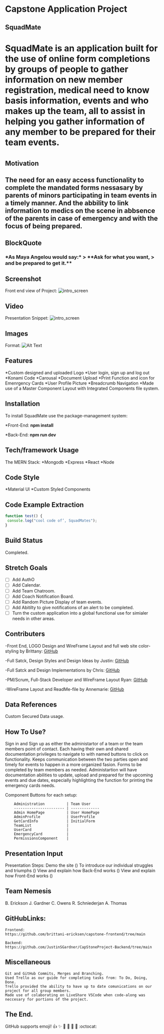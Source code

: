 # Capstone Application Project

## SquadMate

<h1>SquadMate is an application built for the use of online form completions by groups of people to gather information on new member registration, medical need to know basis information, events and who makes up the team, all to assist in helping you gather information of any member to be prepared for their team events.<h1>

## Motivation

<h2>The need for an easy access functionality to complete the mandated forms nessasary by parents of minors participating in team events in a timely manner. And the abbility to link information to medics on the scene in abbsence of the parents in case of emergency and with the focus of being prepared.<h2>

## BlockQuote

<h3>*As Maya Angelou would say:*
> **Ask for what you want,
> and be prepared to get it.**<h3>

## Screenshot
Front end view of Project:
![intro_screen]()

## Video
Presentation Snippet:
![intro_screen]()

## Images
Format: ![Alt Text](url)

## Features
*Custom designed and uploaded Logo
*User login, sign up and log out
*Konami Code
*Carousal
*Document Upload 
*Print Function and icon for Emenrgency Cards
*User Profile Picture
*Breadcrumb Navigation
*Made use of a Master Component Layout with Integrated Components file system.


## Installation

To install SquadMate use the package-management system:

*Front-End:
**npm install**

*Back-End:
**npm run dev**

## Tech/framework Usage

The MERN Stack:
*Mongodb
*Express
*React
*Node

## Code Style

*Material UI
*Custom Styled Components

## Code Example Extraction

```javascript
function test() {
 console.log("cool code of’, SquadMates");
}
```
## Build Status

Completed.

## Stretch Goals

- [ ] Add AuthO
- [ ] Add Calendar.
- [ ] Add Team Chatroom.
- [ ] Add Coach Notification Board.
- [ ] Add Random Picture Display of team events.
- [ ] Add Abitilty to give notifications of an alert to be completed.
- [ ] Turn the custom application into a global functional use for simialer needs in other areas.

## Contributers

-Front End, LOGO Design and WireFrame Layout and full web site color-styling by Brittany:
  [GitHub](https://github.com/brittani-ericksen)

-Full Satck, Design Styles and Design Ideas by Justin:
  [GitHub](https://github.com/JustinSGardner)

-Full Satck and Design Implementations by Chris:
  [GitHub](https://github.com/chrisowensdev)

-PM/Scrum, Full-Stack Developer and WireFrame Layout Ryan:
  [GitHub](https://github.com/rynoschni)

-WireFrame Layout and ReadMe-file by Annemarie:
  [GitHub](https://github.com/Athomas9sa)

## Data References

Custom Secured Data usage.

## How To Use?

Sign in and Sign up as either the administartor of a team or the team members point of contact. Each having their own and shared documentation privileges to navigate to with named buttons to click on functionality. Keeps communication between the two parties open and timely for events to happen in a more organized fasion. Forms to be completed by team members as needed. Administartion will have documentation abilities to update, upload and prepared for the upcoming events and due dates, especially highlighting the function for printing the emergency cards needs.

  Component Buttons for each setup:

        Administration          | Team User
        ----------------------- | -------------
        Admin HomePage          | User HomePage
        AdminProfile            | UserProfile
        GetCardInfo             | InitialForm
        TeamList                | 
        UserCard                | 
        EmergencyCard           | 
        PermissionsComponent    | 

## Presentation Input

Presentation Steps: 
Demo the site ()
To introduce our individual struggles and triumphs ()
View and explain how Back-End works ()
View and explain how Front-End works ()

## Team Nemesis

B. Erickson
J. Gardner
C. Owens
R. Schniederjan
A. Thomas

## GitHubLinks:
```
Frontend:
https://github.com/brittani-ericksen/capstone-frontend/tree/main

Backend: 
https://github.com/JustinSGardner/CapStoneProject-Backend/tree/main
```

## Miscellaneous 
```
Git and GitHub Commits, Merges and Branching.
Used Trello as our guide for completing tasks from: To Do, Doing, Done.
Trello provided the ability to have up to date comunications on our project for all group members.
Made use of colaborating on LiveShare VSCode when code-along was neccesary for portions of the project.
```
## The End.
GitHub supports emoji!
:+1: :sparkles: :camel: :tada:
:rocket: :metal: :octocat: 